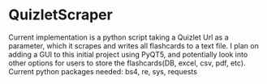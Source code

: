 # QuizletScraper
Current implementation is a python script taking a Quizlet Url as a parameter, which it scrapes and writes all flashcards to a text file. I plan on adding a GUI to this initial project using PyQT5, and potentially look into other options for users to store the flashcards(DB, excel, csv, pdf, etc). 
Current python packages needed: bs4, re, sys, requests